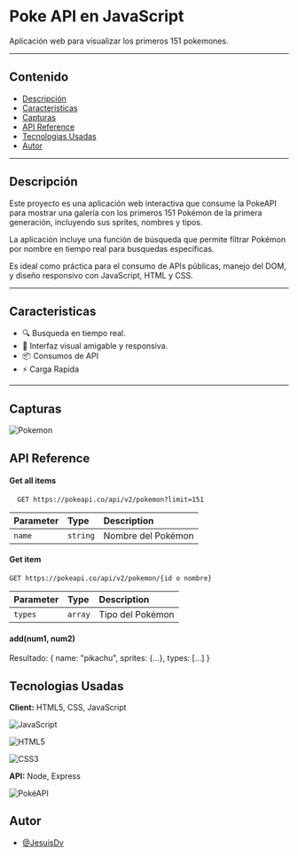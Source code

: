 
# Poke API en JavaScript

Aplicación web para visualizar los primeros 151 pokemones.

---

## Contenido

- [Descripción](#descripción)
- [Caracteristicas](#caracteristicas)
- [Capturas](#capturas)
- [API Reference](#api-reference)
- [Tecnologias Usadas](#tecnologias-usadas)
- [Autor](#autor)

---

## Descripción

Este proyecto es una aplicación web interactiva que consume la PokeAPI para mostrar una galería con los primeros 151 Pokémon de la primera generación, incluyendo sus sprites, nombres y tipos.

La aplicación incluye una función de búsqueda que permite filtrar Pokémon por nombre en tiempo real para busquedas especificas.

Es ideal como práctica para el consumo de APIs públicas, manejo del DOM, y diseño responsivo con JavaScript, HTML y CSS.

---

## Caracteristicas

- 🔍 Busqueda en tiempo real.
- 🎨 Interfaz visual amigable y responsiva.
- 📦 Consumos de API
- ⚡ Carga Rapida

---






## Capturas

![Pokemon](./assets/pokemon.png)




## API Reference

#### Get all items

```http
  GET https://pokeapi.co/api/v2/pokemon?limit=151
```

| Parameter | Type     | Description                |
| :-------- | :------- | :------------------------- |
| `name` | `string` | Nombre del Pokémon |

#### Get item

```http
GET https://pokeapi.co/api/v2/pokemon/{id o nombre}

```

| Parameter | Type     | Description                       |
| :-------- | :------- | :-------------------------------- |
| `types`      | `array` | Tipo del Pokémon |

#### add(num1, num2)

Resultado: { name: "pikachu", sprites: {...}, types: [...] }




## Tecnologias Usadas

**Client:** HTML5, CSS, JavaScript

![JavaScript](https://img.shields.io/badge/JavaScript-F7DF1E?style=for-the-badge&logo=javascript&logoColor=000)

![HTML5](https://img.shields.io/badge/HTML5-E34F26?style=for-the-badge&logo=html5&logoColor=fff)

![CSS3](https://img.shields.io/badge/CSS3-1572B6?style=for-the-badge&logo=css3&logoColor=fff)

**API:** Node, Express

![PokéAPI](https://img.shields.io/badge/PokéAPI-FFCB05?style=for-the-badge&logo=pokemon&logoColor=black)



## Autor

- [@JesuisDv](https://github.com/JesuisDv)

